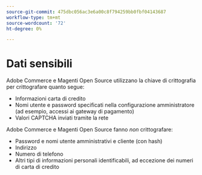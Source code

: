 ```yaml
---
source-git-commit: 475dbc056ac3e6a00c8f794259bb0fbf04143687
workflow-type: tm+mt
source-wordcount: '72'
ht-degree: 0%

---
```

# Dati sensibili

Adobe Commerce e Magenti Open Source utilizzano la chiave di crittografia per crittografare quanto segue:

* Informazioni carta di credito
* Nomi utente e password specificati nella configurazione amministratore (ad esempio, accessi ai gateway di pagamento)
* Valori CAPTCHA inviati tramite la rete

Adobe Commerce e Magenti Open Source fanno *non* crittografare:

* Password e nomi utente amministrativi e cliente (con hash)
* Indirizzo
* Numero di telefono
* Altri tipi di informazioni personali identificabili, ad eccezione dei numeri di carta di credito
